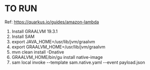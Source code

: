 # TO RUN
Ref: https://quarkus.io/guides/amazon-lambda
1) Install GRAALVM 19.3.1
2) Install SAM
3) export JAVA_HOME=/usr/lib/jvm/graalvm
4) export GRAALVM_HOME=/usr/lib/jvm/graalvm
5) mvn clean install -Dnative
6) GRAALVM_HOME/bin/gu install native-image
7) sam local invoke --template sam.native.yaml --event payload.json
